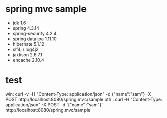 # spring mvc sample

* jdk 1.6
* spring 4.3.14
* spring-security 4.2.4
* spring data jpa 1.11.10
* hibernate 5.1.12
* slf4j / log4j2
* jaxkson 2.6.7.1
* ehcache 2.10.4

# test
win: curl -v -H "Content-Type: application/json" -d {\"name\":\"sam\"} -X POST http://localhost:8080/spring.mvc/sample
oth : curl -H "Content-Type: application/json" -X POST -d '{"name":"sam"}' http://localhost:8080/spring.mvc/sample
